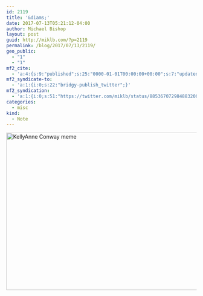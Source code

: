 ```yaml
---
id: 2119
title: '&diams;'
date: 2017-07-13T05:21:12-04:00
author: Michael Bishop
layout: post
guid: http://miklb.com/?p=2119
permalink: /blog/2017/07/13/2119/
geo_public:
  - "1"
  - "1"
mf2_cite:
  - 'a:4:{s:9:"published";s:25:"0000-01-01T00:00:00+00:00";s:7:"updated";s:25:"0000-01-01T00:00:00+00:00";s:8:"category";a:1:{i:0;s:0:"";}s:6:"author";a:0:{}}'
mf2_syndicate-to:
  - 'a:1:{i:0;s:22:"bridgy-publish_twitter";}'
mf2_syndication:
  - 'a:1:{i:0;s:51:"https://twitter.com/miklb/status/885367072984883200";}'
categories:
  - misc
kind:
  - Note
---
```


<img src="https://miklb.com/content/uploads/2017/07/conway_zuul.jpg" alt="KellyAnne Conway meme" width="800" height="416" class="u-photo alignnone size-full wp-image-2120" />